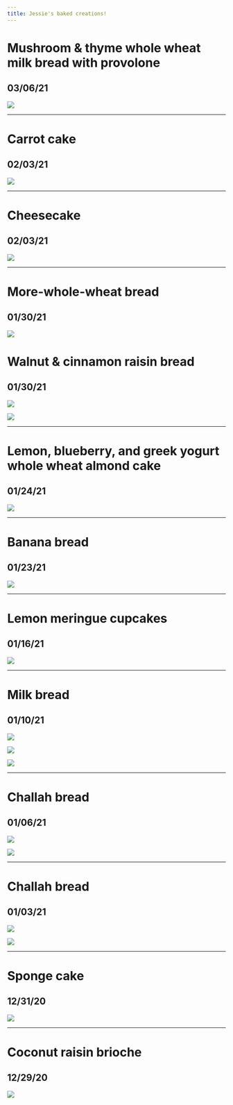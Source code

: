 ```yaml
---
title: Jessie's baked creations!
---
```


# Mushroom & thyme whole wheat milk bread with provolone
## 03/06/21

![](/img/bakes/18.jpg)

---

# Carrot cake
## 02/03/21

![](/img/bakes/16.jpg)

---

# Cheesecake
## 02/03/21

![](/img/bakes/17.jpg)

---

# More-whole-wheat bread
## 01/30/21

![](/img/bakes/13.jpg)

# Walnut & cinnamon raisin bread
## 01/30/21
![](/img/bakes/14.jpg)

![](/img/bakes/15.jpg)

---

# Lemon, blueberry, and greek yogurt whole wheat almond cake
## 01/24/21

![](/img/bakes/12.jpg)

---

# Banana bread
## 01/23/21 

![](/img/bakes/11.png)

---

# Lemon meringue cupcakes
## 01/16/21

![](/img/bakes/10.jpg)

---

# Milk bread
## 01/10/21

![](/img/bakes/7.jpg)

![](/img/bakes/5.jpg)

![](/img/bakes/3.jpg)

---

# Challah bread
## 01/06/21
![](/img/bakes/2.jpg)

![](/img/bakes/9.jpg)

---

# Challah bread
## 01/03/21

![](/img/bakes/8.jpg)

![](/img/bakes/1.jpg)


---

# Sponge cake
## 12/31/20

![](/img/bakes/4.jpg)

---

# Coconut raisin brioche
## 12/29/20

![](/img/bakes/6.jpg)

